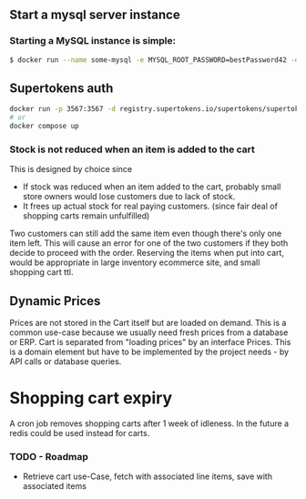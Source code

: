 ## Start a mysql server instance

### Starting a MySQL instance is simple:

```bash
$ docker run --name some-mysql -e MYSQL_ROOT_PASSWORD=bestPassword42 -d mysql:8.0
```

## Supertokens auth

```bash
docker run -p 3567:3567 -d registry.supertokens.io/supertokens/supertokens-postgresql
# or
docker compose up
```

### Stock is not reduced when an item is added to the cart

This is designed by choice since

- If stock was reduced when an item added to the cart, probably small store owners would lose customers due to lack of stock.
- It frees up actual stock for real paying
  customers. (since fair deal of shopping carts remain unfulfilled)

Two customers can still add the same item even though there's only one item left. This will cause an error for one of the two customers if they both decide to proceed
with the order. Reserving the items when put into cart, would be appropriate in large inventory ecommerce site, and small shopping cart ttl.

## Dynamic Prices

Prices are not stored in the Cart itself but are loaded on demand.
This is a common use-case because we usually need fresh prices from a database or ERP.
Cart is separated from "loading prices" by an interface Prices.
This is a domain element but have to be implemented by the project needs - by API calls or database queries.

# Shopping cart expiry

A cron job removes shopping carts after 1 week of idleness. In the future a redis could be used instead for carts.

### TODO - Roadmap

- Retrieve cart use-Case, fetch with associated line items, save with associated items

